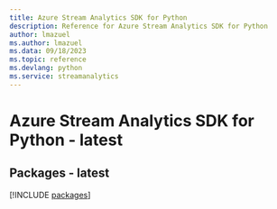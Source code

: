 ```yaml
---
title: Azure Stream Analytics SDK for Python
description: Reference for Azure Stream Analytics SDK for Python
author: lmazuel
ms.author: lmazuel
ms.data: 09/18/2023
ms.topic: reference
ms.devlang: python
ms.service: streamanalytics
---
```

# Azure Stream Analytics SDK for Python - latest
## Packages - latest
[!INCLUDE [packages](stream-analytics-index.md)]